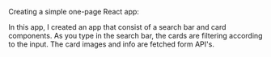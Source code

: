 Creating a simple one-page React app:

In this app, I created an app that consist of a search bar and card components.
As you type in the search bar, the cards are filtering according to the input.
The card images and info are fetched form API's.
